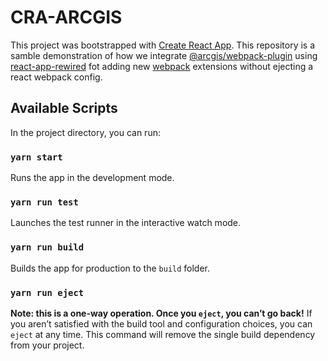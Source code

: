 # CRA-ARCGIS
This project was bootstrapped with [Create React App](https://github.com/facebook/create-react-app).
This repository is a samble demonstration of how we integrate [@arcgis/webpack-plugin](https://github.com/Esri/arcgis-webpack-plugin) using [react-app-rewired](https://github.com/timarney/react-app-rewired) fot adding new [webpack](https://github.com/webpack/webpack) extensions without ejecting a react webpack config.

## Available Scripts
In the project directory, you can run:

### `yarn start`
Runs the app in the development mode.<br />

### `yarn run test`
Launches the test runner in the interactive watch mode.<br />

### `yarn run build`
Builds the app for production to the `build` folder.<br />

### `yarn run eject`
**Note: this is a one-way operation. Once you `eject`, you can’t go back!**
If you aren’t satisfied with the build tool and configuration choices, you can `eject` at any time. This command will remove the single build dependency from your project.
